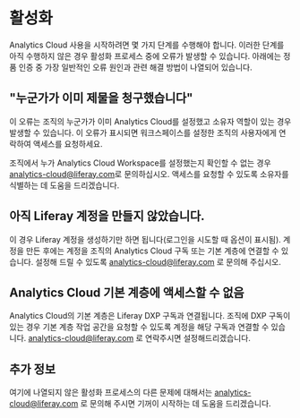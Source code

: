# 활성화

Analytics Cloud 사용을 시작하려면 몇 가지 단계를 수행해야 합니다. 이러한 단계를 아직 수행하지 않은 경우 활성화 프로세스 중에 오류가 발생할 수 있습니다. 아래에는 정품 인증 중 가장 일반적인 오류 원인과 관련 해결 방법이 나열되어 있습니다.

## "누군가가 이미 제물을 청구했습니다"

이 오류는 조직의 누군가가 이미 Analytics Cloud를 설정했고 소유자 역할이 있는 경우 발생할 수 있습니다. 이 오류가 표시되면 워크스페이스를 설정한 조직의 사용자에게 연락하여 액세스를 요청하세요.

조직에서 누가 Analytics Cloud Workspace를 설정했는지 확인할 수 없는 경우 <analytics-cloud@liferay.com>로 문의하십시오. 액세스를 요청할 수 있도록 소유자를 식별하는 데 도움을 드리겠습니다.

## 아직 Liferay 계정을 만들지 않았습니다.

이 경우 Liferay 계정을 생성하기만 하면 됩니다(로그인을 시도할 때 옵션이 표시됨). 계정을 만든 후에는 계정을 조직의 Analytics Cloud 구독 또는 기본 계층에 연결할 수 있습니다. 설정해 드릴 수 있도록 <analytics-cloud@liferay.com> 로 문의해 주십시오.

## Analytics Cloud 기본 계층에 액세스할 수 없음

Analytics Cloud의 기본 계층은 Liferay DXP 구독과 연결됩니다. 조직에 DXP 구독이 있는 경우 기본 계층 작업 공간을 요청할 수 있도록 계정을 해당 구독과 연결할 수 있습니다. <analytics-cloud@liferay.com> 로 연락주시면 설정해드리겠습니다.

## 추가 정보

여기에 나열되지 않은 활성화 프로세스의 다른 문제에 대해서는 <analytics-cloud@liferay.com> 로 문의해 주시면 기꺼이 시작하는 데 도움을 드리겠습니다.
